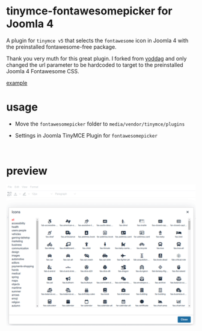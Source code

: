 # tinymce-fontawesomepicker for Joomla 4
A plugin for `tinymce v5` that selects the `fontawesome` icon in Joomla 4 with the preinstalled fontawesome-free package.

Thank you very muth for this great plugin. I forked from [yoddag](https://github.com/yodagg/tinymce-fontawesomepicker) and only changed the url parameter to be hardcoded to target to the preinstalled Joomla 4 Fontawesome CSS.

[example](http://gitpages.wo2.me/tinymce-fontawesomepicker/)

# usage
- Move the `fontawesomepicker` folder to `media/vendor/tinymce/plugins`

- Settings in Joomla TinyMCE Plugin for `fontawesomepicker`


    
    ```


# preview
![icons](icons.png)

